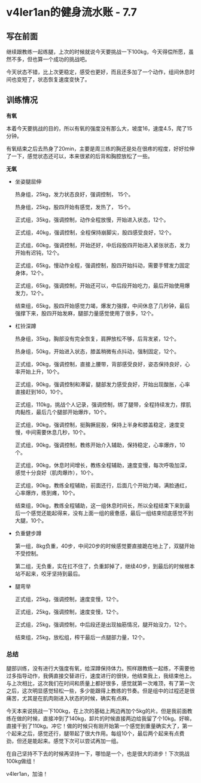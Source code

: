 # v4ler1an的健身流水账 - 7.7

## 写在前面

继续跟教练一起练腿，上次的时候就说今天要挑战一下100kg，今天得偿所愿，虽然不多，但也算一个成功的挑战吧。

今天状态不错，比上次更稳定，感受也更好，而且还多加了一个动作，组间休息时间也变短了，状态恢复速度变快了。


## 训练情况

**有氧**

本着今天要挑战的目的，所以有氧的强度没有那么大，坡度16，速度4.5，爬了15分钟。

有氧结束之后去热身了20min，主要是周三练的胸还是处在很疼的程度，好好拉伸了一下，感觉状态还可以，本来很紧的后背和胸腔放松了一些。

**无氧**

  
- 坐姿腿屈伸

  热身组，25kg，发力状态良好，强调控制， 15个。

  热身组，25kg，股四开始有感觉，发热了， 15个。

  正式组，35kg，强调控制，动作全程放慢，开始进入状态，12个。

  正式组，40kg，强调控制，全程保持崩脚尖，股四感受良好，12个。

  正式组，60kg，强调控制，开始还好，中后段股四开始进入紧张状态，发力开始有迟钝，12个。

  正式组，65kg，慢动作全程，强调控制，股四开始抖动，需要手臂发力固定身体，12个。

  正式组，65kg，强调控制，开始还可以，中后段开始吃力，最后开始使用爆发力，12个。

  结束组，65kg，股四开始感觉力竭，爆发力强撑，中间休息了几秒钟，最后强撑下来，股四开始发麻，腿部力量感觉使用了很多，12个。

- 杠铃深蹲

    热身组，35kg，胸部没有完全恢复，肩胛放松不够，后背发紧，12个。

    热身组，50kg，开始进入状态，膝盖稍微有点抖动，强制固定，12个。

    正式组，90kg，强调控制，直接上腰带，背部感受良好，姿态保持良好，心率开始上升，10个。

    正式组，90kg，强调控制和滞留，腿部发力感受良好，开始出现酸胀，心率直接赶到160，10个。

    正式组，110kg，挑战个人记录，强调控制，绑了腿带，全程持续发力，撑肌肉黏性，最后几个腿部开始爆炸，10个。

    正式组，90kg，强调控制，挺胸撅屁股，保持上半身和膝盖稳定，速度变慢，中间需要休息几秒，10个。

    正式组，90kg，强调控制，教练开始介入辅助，保持稳定，心率爆炸，10个。

    正式组，90kg，休息时间增长，教练全程辅助，速度变慢，每次呼吸加深，感觉十分良好（肌肉爆炸），10个。

    正式组，90kg，教练全程辅助，前面还行，后面几个开始力竭，满脸通红，心率爆炸，练到瘫，10个。

    结束组，90kg，教练全程辅助，这一组休息时间长，所以全程结束下来到最后一个感觉还能起得来，没有上面一组的疲惫感，最后一组结束彻底感觉不到大腿，10个。


- 负重健步蹲

    第一组，8kg负重，40步，中间20步的时候感觉要直接跪在地上了，双腿开始不受控制。
    
    第二组，无负重，实在扛不住了，负重卸掉了，继续40步，到最后的时候根本站不起来，咬牙坚持到最后。

- 腿弯举

    正式组，25kg，强调控制，速度变慢，12个。

    正式组，25kg，强调控制，速度变慢，12个。

    正式组，25kg，强调控制，中后段还是出现抽筋情况，腿开始没力，12个。

    结束组，25kg，放松组，榨干最后一点腿部力量，12个。

### 总结

腿部训练，没有进行大强度有氧，给深蹲保持体力。照样跟教练一起练，不需要他过多指导动作，我俩直接交替进行，速度进行的很快，他结束我上，我结束他上。与上次相比，这次我们在时间和质量上都好很多，感觉就第一次难顶，有了第一次之后，这次明显感觉轻松一些，多少能跟得上教练的节奏。但是组中的过程还是很痛苦，尤其是在肌肉刚进入状态的时候，确实有点麻。

今天本来说挑战一下100kg，在上次的基础上两边再加个5kg的片。但是我前面教练在做的时候，直接冲到了140kg，卸片的时候直接两边给我留了个10kg。好嘛，直接干到了110kg。冲它！做的时候只有刚开始第一个感觉到重量确实大了，第一个起来之后，感觉还行，腿带起了很大作用。每组10个，最后两个起来有点费劲，但还是能起来。感觉下次可以尝试再加一组。

在自己坚持不下去的时候再坚持一下，哪怕是一个，也是很大的进步！下次挑战100kg做组！

v4ler1an，加油！



